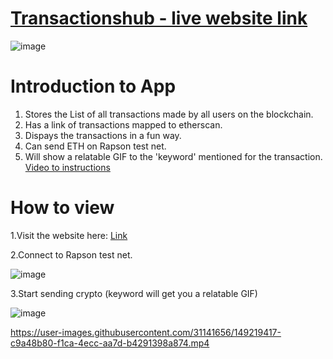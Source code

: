 [<h1>Transactionshub - live website link</h1>](transactions-hub-supersahil009.netlify.app)

![image](https://user-images.githubusercontent.com/31141656/148694881-5f661f74-c6d6-4563-985d-4ccb7930780e.png)

<h1>Introduction to App</h1>

1. Stores the List of all transactions made by all users on the blockchain.
2. Has a link of transactions mapped to etherscan.
3. Dispays the transactions in a fun way.
4. Can send ETH on Rapson test net.
5. Will show a relatable GIF to the 'keyword' mentioned for the transaction.
[Video to instructions](https://drive.google.com/file/d/1WRPxbq30NcN3X-h_8B0G6ZkSyl0xaCha/view?usp=sharing)

<h1>How to view</h1>

1.Visit the website here: [Link](transactions-hub-supersahil009.netlify.app)

2.Connect to Rapson test net.

![image](https://user-images.githubusercontent.com/31141656/148695001-58b22191-de4b-4f4b-b713-411de21c63a7.png)


3.Start sending crypto
(keyword will get you a relatable GIF)

![image](https://user-images.githubusercontent.com/31141656/148694949-68a8370e-4877-468d-9506-ad21c57a94ca.png)


https://user-images.githubusercontent.com/31141656/149219417-c9a48b80-f1ca-4ecc-aa7d-b4291398a874.mp4
